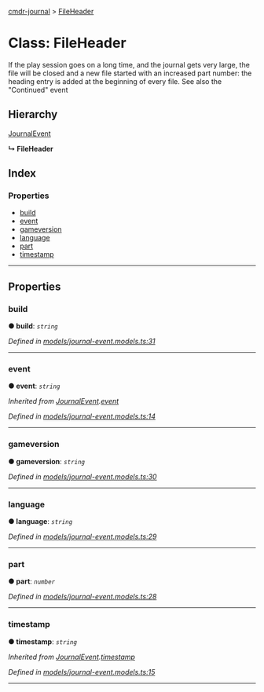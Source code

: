 [cmdr-journal](../README.md) > [FileHeader](../classes/fileheader.md)



# Class: FileHeader


If the play session goes on a long time, and the journal gets very large, the file will be closed and a new file started with an increased part number: the heading entry is added at the beginning of every file. See also the "Continued" event

## Hierarchy


 [JournalEvent](journalevent.md)

**↳ FileHeader**







## Index

### Properties

* [build](fileheader.md#build)
* [event](fileheader.md#event)
* [gameversion](fileheader.md#gameversion)
* [language](fileheader.md#language)
* [part](fileheader.md#part)
* [timestamp](fileheader.md#timestamp)



---
## Properties
<a id="build"></a>

###  build

**●  build**:  *`string`* 

*Defined in [models/journal-event.models.ts:31](https://github.com/chrisbruford/cmdr-journal/blob/5b08b7d/src/models/journal-event.models.ts#L31)*





___

<a id="event"></a>

###  event

**●  event**:  *`string`* 

*Inherited from [JournalEvent](journalevent.md).[event](journalevent.md#event)*

*Defined in [models/journal-event.models.ts:14](https://github.com/chrisbruford/cmdr-journal/blob/5b08b7d/src/models/journal-event.models.ts#L14)*





___

<a id="gameversion"></a>

###  gameversion

**●  gameversion**:  *`string`* 

*Defined in [models/journal-event.models.ts:30](https://github.com/chrisbruford/cmdr-journal/blob/5b08b7d/src/models/journal-event.models.ts#L30)*





___

<a id="language"></a>

###  language

**●  language**:  *`string`* 

*Defined in [models/journal-event.models.ts:29](https://github.com/chrisbruford/cmdr-journal/blob/5b08b7d/src/models/journal-event.models.ts#L29)*





___

<a id="part"></a>

###  part

**●  part**:  *`number`* 

*Defined in [models/journal-event.models.ts:28](https://github.com/chrisbruford/cmdr-journal/blob/5b08b7d/src/models/journal-event.models.ts#L28)*





___

<a id="timestamp"></a>

###  timestamp

**●  timestamp**:  *`string`* 

*Inherited from [JournalEvent](journalevent.md).[timestamp](journalevent.md#timestamp)*

*Defined in [models/journal-event.models.ts:15](https://github.com/chrisbruford/cmdr-journal/blob/5b08b7d/src/models/journal-event.models.ts#L15)*





___


